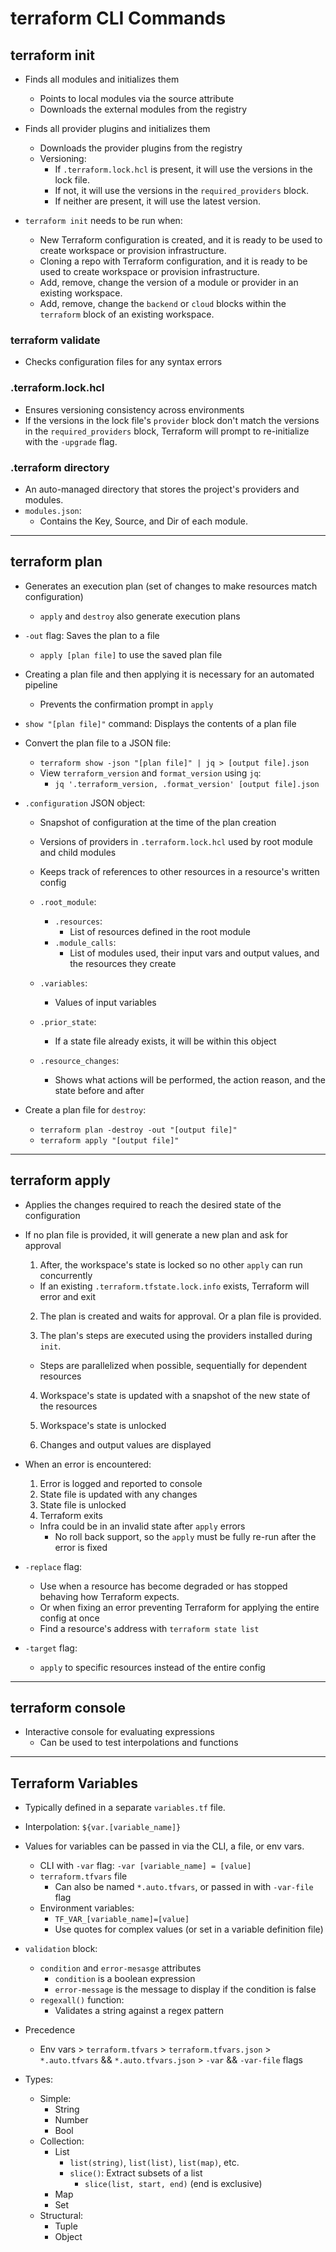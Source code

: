 # terraform CLI Commands

## terraform init
* Finds all modules and initializes them
	* Points to local modules via the source attribute
  * Downloads the external modules from the registry

* Finds all provider plugins and initializes them
  * Downloads the provider plugins from the registry
  * Versioning:
    * If `.terraform.lock.hcl` is present, it will use the versions in the lock file.
    * If not, it will use the versions in the `required_providers` block.
    * If neither are present, it will use the latest version.

* `terraform init` needs to be run when:
  * New Terraform configuration is created, and it is ready to be used to create workspace or provision infrastructure.
  * Cloning a repo with Terraform configuration, and it is ready to be used to create workspace or provision infrastructure.
  * Add, remove, change the version of a module or provider in an existing workspace.
  * Add, remove, change the `backend` or `cloud` blocks within the `terraform` block of an existing workspace.

### terraform validate
* Checks configuration files for any syntax errors

### .terraform.lock.hcl
* Ensures versioning consistency across environments
* If the versions in the lock file's `provider` block don't match the versions in the `required_providers` block, Terraform will prompt to re-initialize with the `-upgrade` flag.

### .terraform directory
* An auto-managed directory that stores the project's providers and modules.
* `modules.json`:
  * Contains the Key, Source, and Dir of each module.

---

## terraform plan
* Generates an execution plan (set of changes to make resources match configuration)
  * `apply` and `destroy` also generate execution plans

* `-out` flag: Saves the plan to a file
  * `apply [plan file]` to use the saved plan file

* Creating a plan file and then applying it is necessary for an automated pipeline
  * Prevents the confirmation prompt in `apply`

* `show "[plan file]"` command: Displays the contents of a plan file

* Convert the plan file to a JSON file:
  * `terraform show -json "[plan file]" | jq > [output file].json`
  * View `terraform_version` and `format_version` using `jq`:
    * `jq '.terraform_version, .format_version' [output file].json`

* `.configuration` JSON object:
  * Snapshot of configuration at the time of the plan creation
  * Versions of providers in `.terraform.lock.hcl` used by root module and child modules
  * Keeps track of references to other resources in a resource's written config

  * `.root_module`:
    * `.resources`:
      * List of resources defined in the root module
    * `.module_calls`:
      * List of modules used, their input vars and output values, and the resources they create 

  * `.variables`:
    * Values of input variables

  * `.prior_state`:
    * If a state file already exists, it will be within this object

  * `.resource_changes`:
    * Shows what actions will be performed, the action reason, and the state before and after

* Create a plan file for `destroy`:
  * `terraform plan -destroy -out "[output file]"`
  * `terraform apply "[output file]"`

---

## terraform apply
* Applies the changes required to reach the desired state of the configuration

* If no plan file is provided, it will generate a new plan and ask for approval
  1. After, the workspace's state is locked so no other `apply` can run concurrently
    * If an existing `.terraform.tfstate.lock.info` exists, Terraform will error and exit

  2. The plan is created and waits for approval. Or a plan file is provided.

  3. The plan's steps are executed using the providers installed during `init`.
    * Steps are parallelized when possible, sequentially for dependent resources

  4. Workspace's state is updated with a snapshot of the new state of the resources

  5. Workspace's state is unlocked

  6. Changes and output values are displayed

* When an error is encountered:
  1. Error is logged and reported to console
  2. State file is updated with any changes
  3. State file is unlocked
  4. Terraform exits
  * Infra could be in an invalid state after `apply` errors
    * No roll back support, so the `apply` must be fully re-run after the error is fixed

* `-replace` flag:
  * Use when a resource has become degraded or has stopped behaving how Terraform expects.
  * Or when fixing an error preventing Terraform for applying the entire config at once
  * Find a resource's address with `terraform state list`

* `-target` flag:
  * `apply` to specific resources instead of the entire config

---

## terraform console
* Interactive console for evaluating expressions
  * Can be used to test interpolations and functions

---

## Terraform Variables
* Typically defined in a separate `variables.tf` file.
* Interpolation: `${var.[variable_name]}`
* Values for variables can be passed in via the CLI, a file, or env vars.
  * CLI with `-var` flag: `-var [variable_name] = [value]`
  * `terraform.tfvars` file
    * Can also be named `*.auto.tfvars`, or passed in with `-var-file` flag
  * Environment variables:
    * `TF_VAR_[variable_name]=[value]`
    * Use quotes for complex values (or set in a variable definition file)

* `validation` block:
  * `condition` and `error-mesasge` attributes
    * `condition` is a boolean expression
    * `error-message` is the message to display if the condition is false
  * `regexall()` function:
    * Validates a string against a regex pattern

* Precedence
  * Env vars > `terraform.tfvars` > `terraform.tfvars.json` > `*.auto.tfvars` && `*.auto.tfvars.json` > `-var` && `-var-file` flags

* Types:
  * Simple:
    * String
    * Number
    * Bool
  * Collection:
    * List
      * `list(string)`, `list(list)`, `list(map)`, etc.
      * `slice()`: Extract subsets of a list
        * `slice(list, start, end)` (end is exclusive)
    * Map
    * Set
  * Structural:
    * Tuple
    * Object
